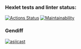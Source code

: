 ### Hexlet tests and linter status:
[![Actions Status](https://github.com/KepiWole/python-project-50/workflows/hexlet-check/badge.svg)](https://github.com/KepiWole/python-project-50/actions)
[![Maintainability](https://api.codeclimate.com/v1/badges/33549fdd1bb009697faa/maintainability)](https://codeclimate.com/github/KepiWole/python-project-50/maintainability)


### Gendiff
[![asiicast](https://asciinema.org/a/usGll7FLEdymjhf9SRh7Drwgh.png)](https://asciinema.org/a/usGll7FLEdymjhf9SRh7Drwgh)
